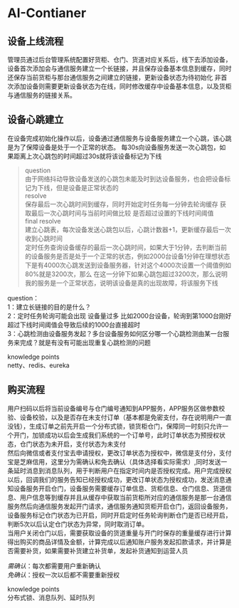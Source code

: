# AI-Contianer
## 设备上线流程
管理员通过后台管理系统配置好货柜、仓门、货道对应关系后，线下去添加设备，设备首次添加会与通信服务建立一个长链接，并且保存设备基本信息到缓存，同时还保存当前货柜与那台通信服务之间建立的链接，更新设备状态为待初始化
非首次添加设备则需要更新设备状态为在线，同时修改缓存中设备基本信息，以及货柜与通信服务的链接关系。

## 设备心跳建立
在设备完成初始化操作以后，设备通过通信服务与设备服务建立一个心跳，该心跳是为了保障设备是处于一个正常的状态。
每30s向设备服务发送一次心跳包，如果距离上次心跳包的时间超过30s就将该设备标记为下线
> question<br>
由于网络抖动导致设备发送的心跳包未能及时到达设备服务，也会把设备标记为下线，但是设备是正常状态的<br>
> resolve<br>
保存最后一次心跳时间到缓存，同时开始定时任务每一分钟去轮询缓存 获取最后一次心跳时间与当前时间做比较 是否超过设置的下线时间阈值<br>
> final resolve<br>
建立心跳表，每次设备发送心跳包以后，心跳计数器+1，更新缓存最后一次收到心跳时间<br>
定时任务查询设备缓存的最后一次心跳时间，如果大于1分钟，去判断当前的设备服务是否是处于一个正常的状态，例如2000台设备1分钟在理想状态下是有4000次心跳发送到设备服务器，针对这个4000次设置一个阈值例如80%就是3200次，那么
在这一分钟下如果心跳包超过3200次，那么说明我的服务是一个正常状态，说明该设备是真的出现故障，将该服务下线

question：<br>
1：建立长链接的目的是什么？<br>
2：定时任务轮询可能会出现 设备量过多 比如2000台设备，轮询到第1000台刚好超过下线时间阈值会导致后续的1000台直接超时<br>
3：心跳检测由设备服务发起？多台设备服务如何区分哪一个心跳检测由某一台服务来完成？就是有没有可能出现重复心跳检测的问题<br>

knowledge points<br>
netty、redis、eureka

## 购买流程
用户扫码以后将当前设备编号与仓门编号通知到APP服务，APP服务区做参数校验、设备校验，以及是否存在未支付订单（基本都是免密支付，存在说明用户一直没钱），生成订单之前先开启一个分布式锁，锁货柜仓门，保障同一时刻只允许一个开门，加锁成功以后会生成我们系统的一个订单号，此时订单状态为预授权状态，仓门状态为未开启，支付状态为未支付<br>
然后向微信或者支付宝去申请授权，更改订单状态为授权中，微信是支付分，支付宝是芝麻信用，这里分为需确认和免去确认（具体选择看实际需求）,同时发送一条延时消息到消息队列，用于判断用户在指定时间内是否授权完成。用户完成授权以后，回调我们的服务告知已经授权成功，更改订单状态为授权成功，发送消息通知设备服务开启仓门，设备服务需要缓存订单信息、货柜信息、仓门信息、货道信息、用户信息等到缓存并且从缓存中获取当前货柜所对应的通信服务是那一台通信服务然后向通信服务发起开门请求，通信服务通知货柜开启仓门，返回设备服务，设备服务标记仓门状态为已开启，同时开启定时任务轮询判断仓门是否已经开启，判断5次以后认定仓门状态为异常，同时取消订单。<br>
当用户关闭仓门以后，需要获取设备的货道重量与开门时保存的重量缓存进行计算得出购买的商品详情及金额，计算完成以后通知账户服务发起扣款请求，并计算是否需要补货，如果需要补货建立补货单，发起补货通知到运营人员


*需确认*：每次都需要用户重新确认<br>
*免确认*：授权一次以后都不需要重新授权

knowledge points<br>
分布式锁、消息队列、延时队列

